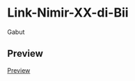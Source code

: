 # Link-Nimir-XX-di-Bii
Gabut
## Preview
[Preview](https://henhen02.github.io/Link-Nimir-XX-di-Bii/)
